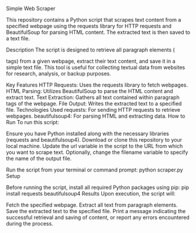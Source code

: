 Simple Web Scraper

This repository contains a Python script that scrapes text content from a specified webpage using the requests library for HTTP requests and BeautifulSoup for parsing HTML content. The extracted text is then saved to a text file.

Description
The script is designed to retrieve all paragraph elements (<p> tags) from a given webpage, extract their text content, and save it in a simple text file. This tool is useful for collecting textual data from websites for research, analysis, or backup purposes.

Key Features
HTTP Requests: Uses the requests library to fetch webpages.
HTML Parsing: Utilizes BeautifulSoup to parse the HTML content and extract text.
Text Extraction: Gathers all text contained within paragraph tags of the webpage.
File Output: Writes the extracted text to a specified file.
Technologies Used
requests: For sending HTTP requests to retrieve webpages.
beautifulsoup4: For parsing HTML and extracting data.
How to Run
To run this script:

Ensure you have Python installed along with the necessary libraries (requests and beautifulsoup4).
Download or clone this repository to your local machine.
Update the url variable in the script to the URL from which you want to scrape text.
Optionally, change the filename variable to specify the name of the output file.

Run the script from your terminal or command prompt:
python scraper.py
Setup

Before running the script, install all required Python packages using pip:
pip install requests beautifulsoup4
Results
Upon execution, the script will:

Fetch the specified webpage.
Extract all text from paragraph elements.
Save the extracted text to the specified file.
Print a message indicating the successful retrieval and saving of content, or report any errors encountered during the process.